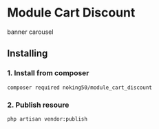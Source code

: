 # Module Cart Discount

banner carousel

## Installing

### 1. Install from composer
```
composer required noking50/module_cart_discount
```

### 2. Publish resoure
```
php artisan vendor:publish
```
